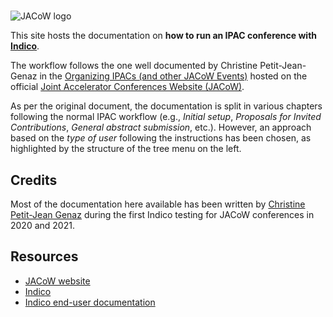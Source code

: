 # 

![JACoW logo](https://www.jacow.org/pub/images/header.png)

This site hosts the documentation on **how to run an IPAC conference 
with [Indico](https://getindico.io)**.

The workflow follows the one well documented by Christine Petit-Jean-Genaz 
in the [Organizing IPACs (and other JACoW Events)](https://www.jacow.org/Editors/RunningJACoWConference) 
hosted on the official [Joint Accelerator Conferences Website (JACoW)](https://www.JACoW.org).

As per the original document, the documentation is split in various chapters following 
the normal IPAC workflow (e.g., *Initial setup*, *Proposals for Invited Contributions*, *General abstract submission*, etc.).
However, an approach based on the *type of user* following the instructions has been chosen, as highlighted by the structure of the tree menu on the left.

## Credits

Most of the documentation here available has been written by [Christine Petit-Jean Genaz](mailto:Christine.Petit-Jean-Genaz@cern.ch) during the first Indico testing for JACoW conferences in 2020 and 2021.

## Resources

- [JACoW website](https://www.JACoW.org)
- [Indico](https://getindico.io)
- [Indico end-user documentation](https://learn.getindico.io/)
